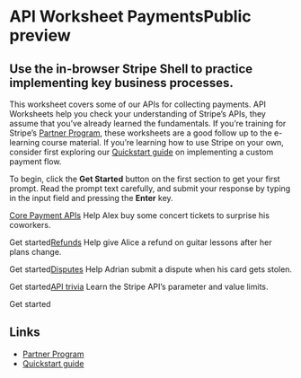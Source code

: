 # API Worksheet PaymentsPublic preview

## Use the in-browser Stripe Shell to practice implementing key business processes.

This worksheet covers some of our APIs for collecting payments. API Worksheets
help you check your understanding of Stripe’s APIs, they assume that you’ve
already learned the fundamentals. If you’re training for Stripe’s [Partner
Program](https://stripe.com/partners), these worksheets are a good follow up to
the e-learning course material. If you’re learning how to use Stripe on your
own, consider first exploring our [Quickstart
guide](https://docs.stripe.com/payments/quickstart) on implementing a custom
payment flow.

To begin, click the **Get Started** button on the first section to get your
first prompt. Read the prompt text carefully, and submit your response by typing
in the input field and pressing the **Enter** key.

[Core Payment
APIs](https://docs.stripe.com/worksheets/payments#core-payment-apis)
Help Alex buy some concert tickets to surprise his coworkers.

Get started[Refunds](https://docs.stripe.com/worksheets/payments#refunds)
Help give Alice a refund on guitar lessons after her plans change.

Get started[Disputes](https://docs.stripe.com/worksheets/payments#disputes)
Help Adrian submit a dispute when his card gets stolen.

Get started[API trivia](https://docs.stripe.com/worksheets/payments#api-trivia)
Learn the Stripe API’s parameter and value limits.

Get started

## Links

- [Partner Program](https://stripe.com/partners)
- [Quickstart guide](https://docs.stripe.com/payments/quickstart)